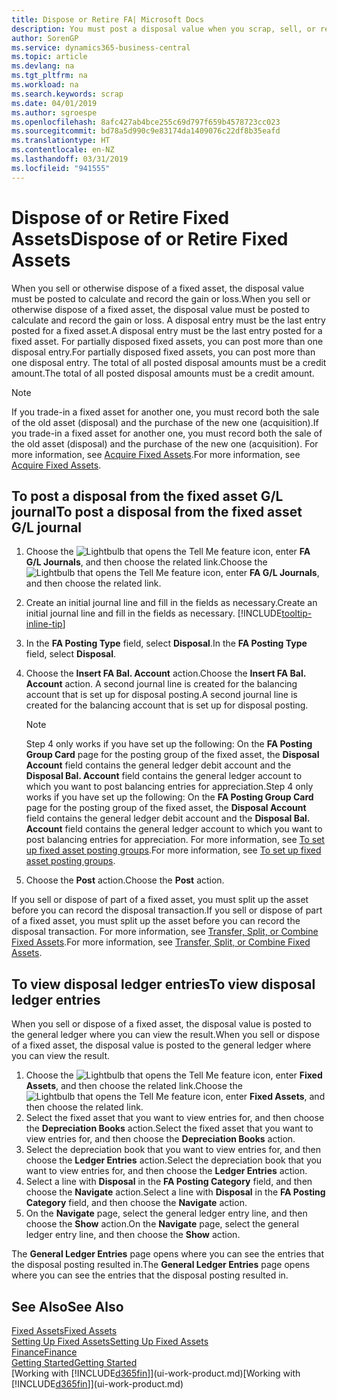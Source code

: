 ```yaml
---
title: Dispose or Retire FA| Microsoft Docs
description: You must post a disposal value when you scrap, sell, or retire a fixed asset.
author: SorenGP
ms.service: dynamics365-business-central
ms.topic: article
ms.devlang: na
ms.tgt_pltfrm: na
ms.workload: na
ms.search.keywords: scrap
ms.date: 04/01/2019
ms.author: sgroespe
ms.openlocfilehash: 8afc427ab4bce255c69d797f659b4578723cc023
ms.sourcegitcommit: bd78a5d990c9e83174da1409076c22df8b35eafd
ms.translationtype: HT
ms.contentlocale: en-NZ
ms.lasthandoff: 03/31/2019
ms.locfileid: "941555"
---
```

# <a name="dispose-of-or-retire-fixed-assets"></a><span data-ttu-id="541a4-103">Dispose of or Retire Fixed Assets</span><span class="sxs-lookup"><span data-stu-id="541a4-103">Dispose of or Retire Fixed Assets</span></span>
<span data-ttu-id="541a4-104">When you sell or otherwise dispose of a fixed asset, the disposal value must be posted to calculate and record the gain or loss.</span><span class="sxs-lookup"><span data-stu-id="541a4-104">When you sell or otherwise dispose of a fixed asset, the disposal value must be posted to calculate and record the gain or loss.</span></span> <span data-ttu-id="541a4-105">A disposal entry must be the last entry posted for a fixed asset.</span><span class="sxs-lookup"><span data-stu-id="541a4-105">A disposal entry must be the last entry posted for a fixed asset.</span></span> <span data-ttu-id="541a4-106">For partially disposed fixed assets, you can post more than one disposal entry.</span><span class="sxs-lookup"><span data-stu-id="541a4-106">For partially disposed fixed assets, you can post more than one disposal entry.</span></span> <span data-ttu-id="541a4-107">The total of all posted disposal amounts must be a credit amount.</span><span class="sxs-lookup"><span data-stu-id="541a4-107">The total of all posted disposal amounts must be a credit amount.</span></span>  

> [!NOTE]  
>   <span data-ttu-id="541a4-108">If you trade-in a fixed asset for another one, you must record both the sale of the old asset (disposal) and the purchase of the new one (acquisition).</span><span class="sxs-lookup"><span data-stu-id="541a4-108">If you trade-in a fixed asset for another one, you must record both the sale of the old asset (disposal) and the purchase of the new one (acquisition).</span></span> <span data-ttu-id="541a4-109">For more information, see [Acquire Fixed Assets](fa-how-acquire.md).</span><span class="sxs-lookup"><span data-stu-id="541a4-109">For more information, see [Acquire Fixed Assets](fa-how-acquire.md).</span></span>  

## <a name="to-post-a-disposal-from-the-fixed-asset-gl-journal"></a><span data-ttu-id="541a4-110">To post a disposal from the fixed asset G/L journal</span><span class="sxs-lookup"><span data-stu-id="541a4-110">To post a disposal from the fixed asset G/L journal</span></span>
1. <span data-ttu-id="541a4-111">Choose the ![Lightbulb that opens the Tell Me feature](media/ui-search/search_small.png "Tell me what you want to do") icon, enter **FA G/L Journals**, and then choose the related link.</span><span class="sxs-lookup"><span data-stu-id="541a4-111">Choose the ![Lightbulb that opens the Tell Me feature](media/ui-search/search_small.png "Tell me what you want to do") icon, enter **FA G/L Journals**, and then choose the related link.</span></span>  
2. <span data-ttu-id="541a4-112">Create an initial journal line and fill in the fields as necessary.</span><span class="sxs-lookup"><span data-stu-id="541a4-112">Create an initial journal line and fill in the fields as necessary.</span></span> [!INCLUDE[tooltip-inline-tip](includes/tooltip-inline-tip_md.md)]  
3. <span data-ttu-id="541a4-113">In the **FA Posting Type** field, select **Disposal**.</span><span class="sxs-lookup"><span data-stu-id="541a4-113">In the **FA Posting Type** field, select **Disposal**.</span></span>  
4. <span data-ttu-id="541a4-114">Choose the **Insert FA Bal. Account** action.</span><span class="sxs-lookup"><span data-stu-id="541a4-114">Choose the **Insert FA Bal. Account** action.</span></span> <span data-ttu-id="541a4-115">A second journal line is created for the balancing account that is set up for disposal posting.</span><span class="sxs-lookup"><span data-stu-id="541a4-115">A second journal line is created for the balancing account that is set up for disposal posting.</span></span>  

    > [!NOTE]  
    >   <span data-ttu-id="541a4-116">Step 4 only works if you have set up the following: On the **FA Posting Group Card** page for the posting group of the fixed asset, the **Disposal Account** field contains the general ledger debit account and the **Disposal Bal. Account** field contains the general ledger account to which you want to post balancing entries for appreciation.</span><span class="sxs-lookup"><span data-stu-id="541a4-116">Step 4 only works if you have set up the following: On the **FA Posting Group Card** page for the posting group of the fixed asset, the **Disposal Account** field contains the general ledger debit account and the **Disposal Bal. Account** field contains the general ledger account to which you want to post balancing entries for appreciation.</span></span> <span data-ttu-id="541a4-117">For more information, see [To set up fixed asset posting groups](fa-how-setup-general.md#to-set-up-fixed-asset-posting-groups).</span><span class="sxs-lookup"><span data-stu-id="541a4-117">For more information, see [To set up fixed asset posting groups](fa-how-setup-general.md#to-set-up-fixed-asset-posting-groups).</span></span>  
5. <span data-ttu-id="541a4-118">Choose the **Post** action.</span><span class="sxs-lookup"><span data-stu-id="541a4-118">Choose the **Post** action.</span></span>  

<span data-ttu-id="541a4-119">If you sell or dispose of part of a fixed asset, you must split up the asset before you can record the disposal transaction.</span><span class="sxs-lookup"><span data-stu-id="541a4-119">If you sell or dispose of part of a fixed asset, you must split up the asset before you can record the disposal transaction.</span></span> <span data-ttu-id="541a4-120">For more information, see [Transfer, Split, or Combine Fixed Assets](fa-how-trans-split-combine.md).</span><span class="sxs-lookup"><span data-stu-id="541a4-120">For more information, see [Transfer, Split, or Combine Fixed Assets](fa-how-trans-split-combine.md).</span></span>  

## <a name="to-view-disposal-ledger-entries"></a><span data-ttu-id="541a4-121">To view disposal ledger entries</span><span class="sxs-lookup"><span data-stu-id="541a4-121">To view disposal ledger entries</span></span>
<span data-ttu-id="541a4-122">When you sell or dispose of a fixed asset, the disposal value is posted to the general ledger where you can view the result.</span><span class="sxs-lookup"><span data-stu-id="541a4-122">When you sell or dispose of a fixed asset, the disposal value is posted to the general ledger where you can view the result.</span></span>  

1. <span data-ttu-id="541a4-123">Choose the ![Lightbulb that opens the Tell Me feature](media/ui-search/search_small.png "Tell me what you want to do") icon, enter **Fixed Assets**, and then choose the related link.</span><span class="sxs-lookup"><span data-stu-id="541a4-123">Choose the ![Lightbulb that opens the Tell Me feature](media/ui-search/search_small.png "Tell me what you want to do") icon, enter **Fixed Assets**, and then choose the related link.</span></span>  
2. <span data-ttu-id="541a4-124">Select the fixed asset that you want to view entries for, and then choose the **Depreciation Books** action.</span><span class="sxs-lookup"><span data-stu-id="541a4-124">Select the fixed asset that you want to view entries for, and then choose the **Depreciation Books** action.</span></span>  
3. <span data-ttu-id="541a4-125">Select the depreciation book that you want to view entries for, and then choose the **Ledger Entries** action.</span><span class="sxs-lookup"><span data-stu-id="541a4-125">Select the depreciation book that you want to view entries for, and then choose the **Ledger Entries** action.</span></span>  
4. <span data-ttu-id="541a4-126">Select a line with **Disposal** in the **FA Posting Category** field, and then choose the **Navigate** action.</span><span class="sxs-lookup"><span data-stu-id="541a4-126">Select a line with **Disposal** in the **FA Posting Category** field, and then choose the **Navigate** action.</span></span>  
5. <span data-ttu-id="541a4-127">On the **Navigate** page, select the general ledger entry line, and then choose the **Show** action.</span><span class="sxs-lookup"><span data-stu-id="541a4-127">On the **Navigate** page, select the general ledger entry line, and then choose the **Show** action.</span></span>  

<span data-ttu-id="541a4-128">The **General Ledger Entries** page opens where you can see the entries that the disposal posting resulted in.</span><span class="sxs-lookup"><span data-stu-id="541a4-128">The **General Ledger Entries** page opens where you can see the entries that the disposal posting resulted in.</span></span>  

## <a name="see-also"></a><span data-ttu-id="541a4-129">See Also</span><span class="sxs-lookup"><span data-stu-id="541a4-129">See Also</span></span>
[<span data-ttu-id="541a4-130">Fixed Assets</span><span class="sxs-lookup"><span data-stu-id="541a4-130">Fixed Assets</span></span>](fa-manage.md)  
[<span data-ttu-id="541a4-131">Setting Up Fixed Assets</span><span class="sxs-lookup"><span data-stu-id="541a4-131">Setting Up Fixed Assets</span></span>](fa-setup.md)  
[<span data-ttu-id="541a4-132">Finance</span><span class="sxs-lookup"><span data-stu-id="541a4-132">Finance</span></span>](finance.md)  
[<span data-ttu-id="541a4-133">Getting Started</span><span class="sxs-lookup"><span data-stu-id="541a4-133">Getting Started</span></span>](product-get-started.md)  
<span data-ttu-id="541a4-134">[Working with [!INCLUDE[d365fin](includes/d365fin_md.md)]](ui-work-product.md)</span><span class="sxs-lookup"><span data-stu-id="541a4-134">[Working with [!INCLUDE[d365fin](includes/d365fin_md.md)]](ui-work-product.md)</span></span>
